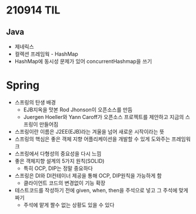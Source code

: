 # 210914 TIL
## Java
- 제네릭스
- 컬렉션 프레임웍 - HashMap
- HashMap에 동시성 문제가 있어 concurrentHashmap을 쓰기
# Spring
- 스프링의 탄생 배경
	- EJB지옥을 맛본 Rod Jhonson이 오픈소스를 만듬
	- Juergen Hoeller와 Yann Caroff가 오픈소스 프로젝트를 제안하고 지금의 스프링이 만들어짐
- 스프링이란 이름은 J2EE(EJB)라는 겨울을 넘어 새로운 시작이라는 뜻
- 스프링의 핵심은 좋은 객체 지향 어플리케이션을 개발할 수 있게 도와주는 프레임워크
- 스프링에서 다형성의 중요성을 다시 느낌
- 좋은 객체지향 설계의 5가지 원칙(SOLID)
	- 특히 OCP, DIP는 정말 중요하다
- 스프링은 DI와 DI컨테이너 제공을 통해 OCP, DIP원칙을 가능하게 함
	- 클라이언트 코드의 변경없이 기능 확장
- 테스트코드를 작성하기 전에 given, when, then을 주석으로 넣고 그 주석에 맞게 짜기
	- 주석에 맡게 짤수 없는 상황도 있을 수 있다
